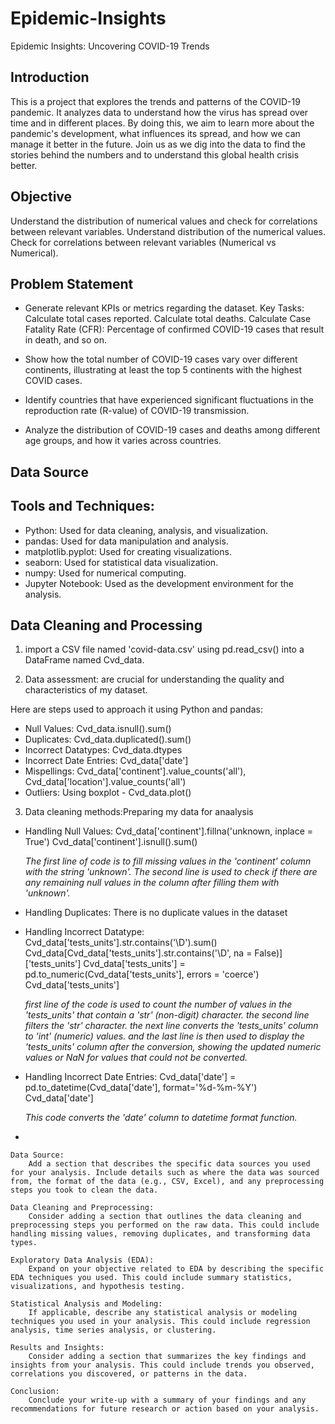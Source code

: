# Epidemic-Insights
Epidemic Insights: Uncovering COVID-19 Trends

## Introduction

This is a project that explores the trends and patterns of the COVID-19 pandemic. It analyzes data to understand how the virus has spread over time and in different places. By doing this, we aim to learn more about the pandemic's development, what influences its spread, and how we can manage it better in the future. Join us as we dig into the data to find the stories behind the numbers and to understand this global health crisis better.

## Objective

Understand the distribution of numerical values and check for correlations between relevant variables.
Understand distribution of the numerical values.
Check for correlations between relevant variables (Numerical vs Numerical).
            
## Problem Statement
* Generate relevant KPIs or metrics regarding the dataset.
        Key Tasks:
            Calculate total cases reported.
            Calculate total deaths.
            Calculate Case Fatality Rate (CFR): Percentage of confirmed COVID-19 cases that result in death, and so on.

* Show how the total number of COVID-19 cases vary over different continents, illustrating at least the top 5 continents with the highest COVID cases.

* Identify countries that have experienced significant fluctuations in the reproduction rate (R-value) of COVID-19 transmission.

* Analyze the distribution of COVID-19 cases and deaths among different age groups, and how it varies across countries.


## Data Source



## Tools and Techniques:
  *  Python: Used for data cleaning, analysis, and visualization.
  *  pandas: Used for data manipulation and analysis.
  *  matplotlib.pyplot: Used for creating visualizations.
  *  seaborn: Used for statistical data visualization.
  *  numpy: Used for numerical computing.
  *  Jupyter Notebook: Used as the development environment for the analysis.


## Data Cleaning and Processing

1.  import a CSV file named 'covid-data.csv' using pd.read_csv() into a DataFrame named Cvd_data.

2.  Data assessment: are crucial for understanding the quality and characteristics of my dataset.
   
   Here are steps used to approach it using Python and pandas:
  *  Null Values: Cvd_data.isnull().sum()
  *  Duplicates: Cvd_data.duplicated().sum()
  *  Incorrect Datatypes: Cvd_data.dtypes
  *  Incorrect Date Entries: Cvd_data['date']
  *  Mispellings: Cvd_data['continent'].value_counts('all'), Cvd_data['location'].value_counts('all')
  *  Outliers: Using boxplot - Cvd_data.plot()

3.  Data cleaning methods:Preparing my data for anaalysis
   
  *  Handling Null Values: Cvd_data['continent'].fillna('unknown, inplace = True')
                           Cvd_data['continent'].isnull().sum()
     
      *The first line of code is to fill missing values in the 'continent' column with the string 'unknown'. The second line is used to check if there are any remaining null values in the column after filling them with 'unknown'.*
     
  *  Handling Duplicates: There is no duplicate values in the dataset
    
  *  Handling Incorrect Datatype: Cvd_data['tests_units'].str.contains('\D').sum()
                                  Cvd_data[Cvd_data['tests_units'].str.contains('\D', na = False)]['tests_units']
                                  Cvd_data['tests_units'] = pd.to_numeric(Cvd_data['tests_units'], errors = 'coerce')
                                  Cvd_data['tests_units']
     
     *first line of the code is used to count the number of values in the 'tests_units' that contain a 'str' (non-digit) character. the second line  filters the 'str' character. the next line converts the 'tests_units' column to 'int' (numeric) values. and the last line is then used to display the 'tests_units' column after the conversion, showing the updated numeric values or NaN for values that could not be converted.*
     
  *   Handling Incorrect Date Entries: Cvd_data['date'] = pd.to_datetime(Cvd_data['date'], format='%d-%m-%Y')
                                       Cvd_data['date']
      
      *This code converts the 'date' column to datetime format function.*
  *

      
     
  






    Data Source:
        Add a section that describes the specific data sources you used for your analysis. Include details such as where the data was sourced from, the format of the data (e.g., CSV, Excel), and any preprocessing steps you took to clean the data.

    Data Cleaning and Preprocessing:
        Consider adding a section that outlines the data cleaning and preprocessing steps you performed on the raw data. This could include handling missing values, removing duplicates, and transforming data types.

    Exploratory Data Analysis (EDA):
        Expand on your objective related to EDA by describing the specific EDA techniques you used. This could include summary statistics, visualizations, and hypothesis testing.

    Statistical Analysis and Modeling:
        If applicable, describe any statistical analysis or modeling techniques you used in your analysis. This could include regression analysis, time series analysis, or clustering.

    Results and Insights:
        Consider adding a section that summarizes the key findings and insights from your analysis. This could include trends you observed, correlations you discovered, or patterns in the data.

    Conclusion:
        Conclude your write-up with a summary of your findings and any recommendations for future research or action based on your analysis.

